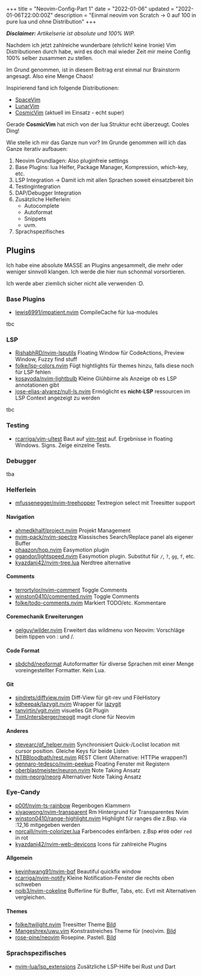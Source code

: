 +++
title = "Neovim-Config-Part 1"
date = "2022-01-06"
updated = "2022-01-06T22:00:00Z"
description = "Einmal neovim von Scratch -> 0 auf 100 in pure lua und ohne Distribution"
+++

_**Disclaimer:** Artikelserie ist absolute und 100% WIP._

Nachdem ich jetzt zahlreiche wunderbare (ehrlich! keine Ironie) Vim
Distributionen durch habe, wird es doch mal wieder Zeit mir meine Config 100%
selber zusammen zu stellen.

Im Grund genommen, ist in diesem Beitrag erst einmal nur Brainstorm angesagt.
Also eine Menge Chaos!

Inspirierend fand ich folgende Distributionen:

- [SpaceVim](https://spacevim.org)
- [LunarVim](https://www.lunarvim.org)
- [CosmicVim](https://cosmicnvim.vercel.app) (aktuell im Einsatz - echt super)

Gerade **CosmicVim** hat mich von der lua Struktur echt überzeugt. Cooles Ding!

Wie stelle ich mir das Ganze nun vor? Im Grunde genommen will ich das Ganze
iterativ aufbauen:

1. Neovim Grundlagen: Also pluginfreie settings
2. Base Plugins: lua Helfer, Package Manager, Kompression, which-key, etc.
3. LSP Integration -> Damit ich mit allen Sprachen soweit einsatzbereit bin
4. Testingintegration
5. DAP/Debugger Integration
6. Zusätzliche Helferlein:
   - Autocomplete
   - Autoformat
   - Snippets
   - uvm.
7. Sprachspezifisches

## Plugins

Ich habe eine absolute MASSE an Plugins angesammelt, die mehr oder weniger
sinnvoll klangen. Ich werde die hier nun schonmal vorsortieren.

Ich werde aber ziemlich sicher nicht alle verwenden :D.

### Base Plugins

- [lewis6991/impatient.nvim](https://github.com/lewis6991/impatient.nvim)
  CompileCache für lua-modules

tbc

### LSP

- [RishabhRD/nvim-lsputils](https://github.com/RishabhRD/nvim-lsputils)
  Floating Window für CodeActions, Preview Window, Fuzzy find stuff
- [folke/lsp-colors.nvim](https://github.com/folke/lsp-colors.nvim) Fügt
  hightlights für themes hinzu, falls diese noch für LSP fehlen
- [kosayoda/nvim-lightbulb](https://github.com/kosayoda/nvim-lightbulb) Kleine
  Glühbirne als Anzeige ob es LSP annotationen gibt
- [jose-elias-alvarez/null-ls.nvim](https://github.com/jose-elias-alvarez/null-ls.nvim)
  Ermöglicht es **nicht-LSP** ressourcen im LSP Context angezeigt zu werden

tbc

### Testing

- [rcarriga/vim-ultest](https://github.com/rcarriga/vim-ultest) Baut auf
  [vim-test](https://github.com/vim-test/vim-test) auf. Ergebnisse in floating
  Windows. Signs. Zeige einzelne Tests.

### Debugger

tba

### Helferlein

- [mfussenegger/nvim-treehopper](https://github.com/mfussenegger/nvim-treehopper)
  Textregion select mit Treesitter support

#### Navigation

- [ahmedkhalf/project.nvim](https://github.com/ahmedkhalf/project.nvim) Projekt
  Management
- [nvim-pack/nvim-spectre](https://github.com/nvim-pack/nvim-spectre)
  Klassisches Search/Replace panel als eigener Buffer
- [phaazon/hop.nvim](https://github.com/phaazon/hop.nvim) Easymotion plugin
- [ggandor/lightspeed.nvim](https://github.com/ggandor/lightspeed.nvim)
  Easymotion plugin. Substitut für `/`, `?`, `gg`, `f`, etc.
- [kyazdani42/nvim-tree.lua](https://github.com/kyazdani42/nvim-tree.lua)
  Nerdtree alternative

#### Comments

- [terrortylor/nvim-comment](https://github.com/terrortylor/nvim-comment) Toggle
  Comments
- [winston0410/commented.nvim](https://github.com/winston0410/commented.nvim)
  Toggle Comments
- [folke/todo-comments.nvim](https://github.com/folke/todo-comments.nvim)
  Markiert TODO/etc. Kommentare

#### Coremechanik Erweiterungen

- [gelguy/wilder.nvim](https://github.com/gelguy/wilder.nvim) Erweitert das
  wildmenu von Neovim: Vorschläge beim tippen von : und /.

#### Code Format

- [sbdchd/neoformat](https://github.com/sbdchd/neoformat) Autoformatter für
  diverse Sprachen mit einer Menge voreingestellter Formatter. Kein Lua.

#### Git

- [sindrets/diffview.nvim](https://github.com/sindrets/diffview.nvim) Diff-View
  für git-rev und FileHistory
- [kdheepak/lazygit.nvim](https://github.com/kdheepak/lazygit.nvim) Wrapper für
  [lazygit](https://github.com/jesseduffield/lazygit)
- [tanvirtin/vgit.nvim](https://github.com/tanvirtin/vgit.nvim) visuelles Git
  Plugin
- [TimUntersberger/neogit](https://github.com/TimUntersberger/neogit) magit
  clone für Neovim

#### Anderes

- [stevearc/qf_helper.nvim](https://github.com/stevearc/qf_helper.nvim)
  Synchronisiert Quick-/Loclist location mit cursor position. Gleiche Keys für
  beide Listen
- [NTBBloodbath/rest.nvim](https://github.com/NTBBloodbath/rest.nvim) REST
  Client (Alternative: HTTPie wrappen?)
- [gennaro-tedesco/nvim-peekup](https://github.com/gennaro-tedesco/nvim-peekup)
  Floating Fenster mit Registern
- [oberblastmeister/neuron.nvim](https://github.com/oberblastmeister/neuron.nvim)
  Note Taking Ansatz
- [nvim-neorg/neorg](https://github.com/nvim-neorg/neorg) Alternativer Note
  Taking Ansatz

### Eye-Candy

- [p00f/nvim-ts-rainbow](https://github.com/p00f/nvim-ts-rainbow) Regenbogen
  Klammern
- [xiyaowong/nvim-transparent](https://github.com/xiyaowong/nvim-transparent) Rm
  Hintergrund für Transparentes Nvim
- [winston0410/range-highlight.nvim](https://github.com/winston0410/range-highlight.nvim)
  Highlight für ranges die z.Bsp. via :12,16 mitgegeben werden
- [norcalli/nvim-colorizer.lua](https://github.com/norcalli/nvim-colorizer.lua)
  Farbencodes einfärben. z.Bsp `#F00` oder `red` in rot
- [kyazdani42/nvim-web-devicons](https://github.com/kyazdani42/nvim-web-devicons)
  Icons für zahlreiche Plugins

#### Allgemein

- [kevinhwang91/nvim-bqf](https://github.com/kevinhwang91/nvim-bqf) Beautiful
  quickfix window
- [rcarriga/nvim-notify](https://github.com/rcarriga/nvim-notify) Kleine
  Notification-Fenster die rechts oben schweben
- [noib3/nvim-cokeline](https://github.com/noib3/nvim-cokeline) Bufferline für
  Buffer, Tabs, etc. Evtl mit Alternativen vergleichen.

#### Themes

- [folke/twilight.nvim](https://github.com/folke/twilight.nvim) Treesitter
  Theme [Bild](https://user-images.githubusercontent.com/292349/125419804-051321c2-d040-41c8-93fc-834b5f1098e3.png)
- [Mangeshrex/uwu.vim](https://github.com/Mangeshrex/uwu.vim) Konstrastreiches
  Theme für (neo)vim.
  [Bild](https://raw.githubusercontent.com/Mangeshrex/uwu.vim/main/assets/uwu.png)
- [rose-pine/neovim](https://github.com/rose-pine/neovim) Rosepine. Pastell.
  [Bild](https://github.com/rose-pine/neovim/blob/main/assets/rose-pine-dawn.png?raw=true)

### Sprachspezifisches

- [nvim-lua/lsp_extensions](https://github.com/nvim-lua/lsp_extensions.nvim) Zusätzliche
  LSP-Hilfe bei Rust und Dart
